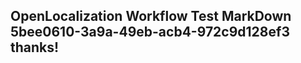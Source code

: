 <properties
ms.topic="hero-topic"
ms.test1="hero-topic"
ms.test2="test"/>

## OpenLocalization Workflow Test MarkDown 5bee0610-3a9a-49eb-acb4-972c9d128ef3 thanks!
